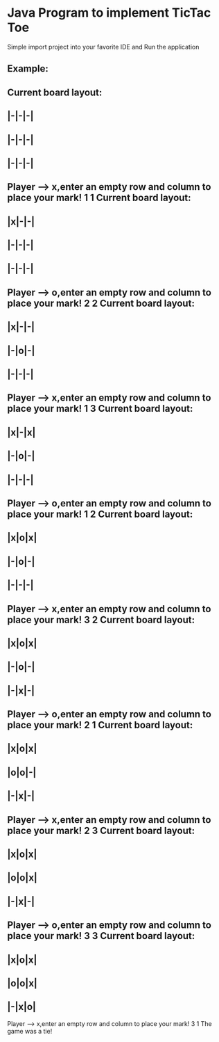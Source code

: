 # Java Program to implement TicTac Toe

Simple import project into your favorite IDE and Run the application

## Example:

Current board layout:
-------
|-|-|-|
-------
|-|-|-|
-------
|-|-|-|
-------
Player --> x,enter an empty row and column to place your mark!
1 1
Current board layout:
-------
|x|-|-|
-------
|-|-|-|
-------
|-|-|-|
-------
Player --> o,enter an empty row and column to place your mark!
2 2
Current board layout:
-------
|x|-|-|
-------
|-|o|-|
-------
|-|-|-|
-------
Player --> x,enter an empty row and column to place your mark!
1 3
Current board layout:
-------
|x|-|x|
-------
|-|o|-|
-------
|-|-|-|
-------
Player --> o,enter an empty row and column to place your mark!
1 2
Current board layout:
-------
|x|o|x|
-------
|-|o|-|
-------
|-|-|-|
-------
Player --> x,enter an empty row and column to place your mark!
3 2
Current board layout:
-------
|x|o|x|
-------
|-|o|-|
-------
|-|x|-|
-------
Player --> o,enter an empty row and column to place your mark!
2 1
Current board layout:
-------
|x|o|x|
-------
|o|o|-|
-------
|-|x|-|
-------
Player --> x,enter an empty row and column to place your mark!
2 3
Current board layout:
-------
|x|o|x|
-------
|o|o|x|
-------
|-|x|-|
-------
Player --> o,enter an empty row and column to place your mark!
3 3
Current board layout:
-------
|x|o|x|
-------
|o|o|x|
-------
|-|x|o|
-------
Player --> x,enter an empty row and column to place your mark!
3 1
The game was a tie!

